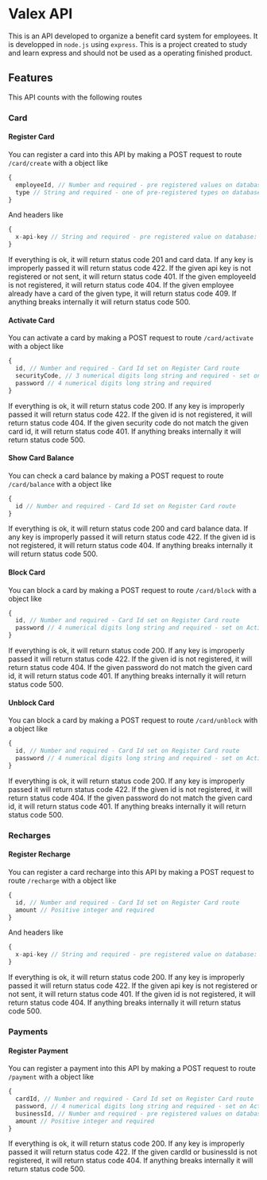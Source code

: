 # Valex API

This is an API developed to organize a benefit card system for employees. It is developped in `node.js` using `express`. This is a project created to study and learn express and should not be used as a operating finished product.

## Features

This API counts with the following routes

### Card

#### Register Card

You can register a card into this API by making a POST request to route `/card/create` with a object like

```js
{
  employeeId, // Number and required - pre registered values on database: 1, 2
  type // String and required - one of pre-registered types on database: "groceries", "restaurants", "transport", "education" or "health"
}
```

And headers like

```js
{
  x-api-key // String and required - pre registered value on database: zadKLNx.DzvOVjQH01TumGl2urPjPQSxUbf67vs0
}
```

If everything is ok, it will return status code 201 and card data. If any key is improperly passed it will return status code 422. If the given api key is not registered or not sent, it will return status code 401. If the given employeeId is not registered, it will return status code 404. If the given employee already have a card of the given type, it will return status code 409. If anything breaks internally it will return status code 500.

#### Activate Card

You can activate a card by making a POST request to route `/card/activate` with a object like

```js
{
  id, // Number and required - Card Id set on Register Card route
  securityCode, // 3 numerical digits long string and required - set on Register Card route
  password // 4 numerical digits long string and required
}
```

If everything is ok, it will return status code 200. If any key is improperly passed it will return status code 422. If the given id is not registered, it will return status code 404. If the given security code do not match the given card id, it will return status code 401. If anything breaks internally it will return status code 500.

#### Show Card Balance

You can check a card balance by making a POST request to route `/card/balance` with a object like

```js
{
  id // Number and required - Card Id set on Register Card route
}
```

If everything is ok, it will return status code 200 and card balance data. If any key is improperly passed it will return status code 422. If the given id is not registered, it will return status code 404. If anything breaks internally it will return status code 500.


#### Block Card

You can block a card by making a POST request to route `/card/block` with a object like

```js
{
  id, // Number and required - Card Id set on Register Card route
  password // 4 numerical digits long string and required - set on Activate Card Route
}
```

If everything is ok, it will return status code 200. If any key is improperly passed it will return status code 422. If the given id is not registered, it will return status code 404. If the given password do not match the given card id, it will return status code 401. If anything breaks internally it will return status code 500.

#### Unblock Card

You can block a card by making a POST request to route `/card/unblock` with a object like

```js
{
  id, // Number and required - Card Id set on Register Card route
  password // 4 numerical digits long string and required - set on Activate Card Route
}
```

If everything is ok, it will return status code 200. If any key is improperly passed it will return status code 422. If the given id is not registered, it will return status code 404. If the given password do not match the given card id, it will return status code 401. If anything breaks internally it will return status code 500.

### Recharges

#### Register Recharge

You can register a card recharge into this API by making a POST request to route `/recharge` with a object like

```js
{
  id, // Number and required - Card Id set on Register Card route
  amount // Positive integer and required
}
```

And headers like

```js
{
  x-api-key // String and required - pre registered value on database: zadKLNx.DzvOVjQH01TumGl2urPjPQSxUbf67vs0
}
```

If everything is ok, it will return status code 200. If any key is improperly passed it will return status code 422. If the given api key is not registered or not sent, it will return status code 401. If the given id is not registered, it will return status code 404. If anything breaks internally it will return status code 500.

### Payments

#### Register Payment

You can register a payment into this API by making a POST request to route `/payment` with a object like

```js
{
  cardId, // Number and required - Card Id set on Register Card route
  password, // 4 numerical digits long string and required - set on Activate Card Route
  businessId, // Number and required - pre registered values on database: 1, 2, 3, 4, 5
  amount // Positive integer and required
}
```

If everything is ok, it will return status code 200. If any key is improperly passed it will return status code 422. If the given cardId or businessId is not registered, it will return status code 404. If anything breaks internally it will return status code 500.